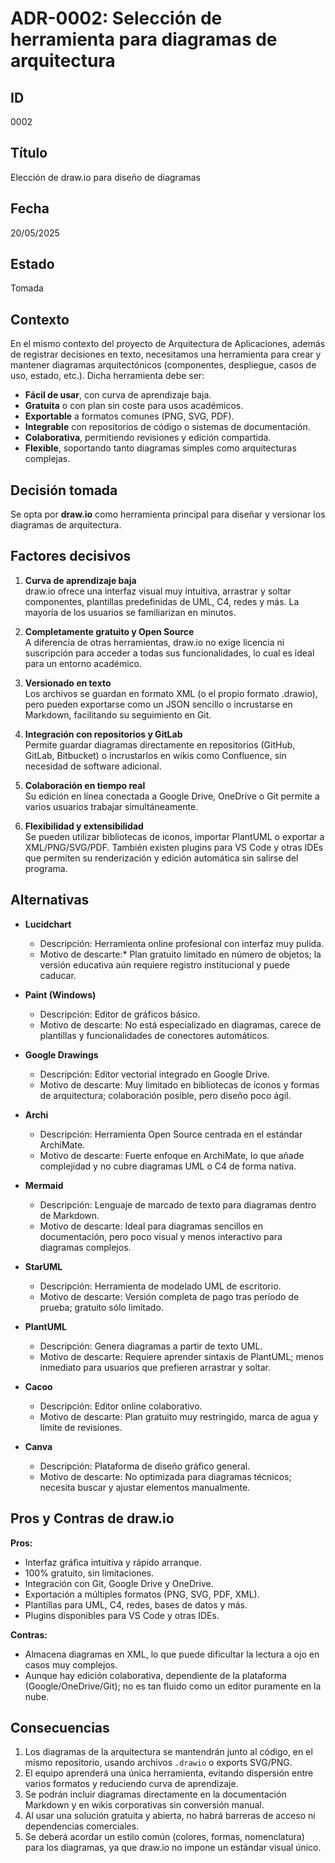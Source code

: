 # ADR-0002: Selección de herramienta para diagramas de arquitectura

## ID
0002

## Título
Elección de draw.io para diseño de diagramas

## Fecha
20/05/2025

## Estado
Tomada

## Contexto
En el mismo contexto del proyecto de Arquitectura de Aplicaciones, además de registrar decisiones en texto, necesitamos una herramienta para crear y mantener diagramas arquitectónicos (componentes, despliegue, casos de uso, estado, etc.). Dicha herramienta debe ser:

- **Fácil de usar**, con curva de aprendizaje baja.  
- **Gratuita** o con plan sin coste para usos académicos.  
- **Exportable** a formatos comunes (PNG, SVG, PDF).  
- **Integrable** con repositorios de código o sistemas de documentación.  
- **Colaborativa**, permitiendo revisiones y edición compartida.  
- **Flexible**, soportando tanto diagramas simples como arquitecturas complejas.

## Decisión tomada
Se opta por **draw.io** como herramienta principal para diseñar y versionar los diagramas de arquitectura.

## Factores decisivos

1. **Curva de aprendizaje baja**  
   draw.io ofrece una interfaz visual muy intuitiva, arrastrar y soltar componentes, plantillas predefinidas de UML, C4, redes y más. La mayoría de los usuarios se familiarizan en minutos.

2. **Completamente gratuito y Open Source**  
   A diferencia de otras herramientas, draw.io no exige licencia ni suscripción para acceder a todas sus funcionalidades, lo cual es ideal para un entorno académico.

3. **Versionado en texto**  
   Los archivos se guardan en formato XML (o el propio formato .drawio), pero pueden exportarse como un JSON sencillo o incrustarse en Markdown, facilitando su seguimiento en Git.

4. **Integración con repositorios y GitLab**  
   Permite guardar diagramas directamente en repositorios (GitHub, GitLab, Bitbucket) o incrustarlos en wikis como Confluence, sin necesidad de software adicional.

5. **Colaboración en tiempo real**  
   Su edición en línea conectada a Google Drive, OneDrive o Git permite a varios usuarios trabajar simultáneamente.

6. **Flexibilidad y extensibilidad**  
   Se pueden utilizar bibliotecas de iconos, importar PlantUML o exportar a XML/PNG/SVG/PDF. También existen plugins para VS Code y otras IDEs que permiten su renderización y edición automática sin salirse del programa.

## Alternativas

- **Lucidchart**  
  - Descripción: Herramienta online profesional con interfaz muy pulida.  
  - Motivo de descarte:* Plan gratuito limitado en número de objetos; la versión educativa aún requiere registro institucional y puede caducar.

- **Paint (Windows)**  
  - Descripción: Editor de gráficos básico.  
  - Motivo de descarte: No está especializado en diagramas, carece de plantillas y funcionalidades de conectores automáticos.

- **Google Drawings**  
  - Descripción: Editor vectorial integrado en Google Drive.  
  - Motivo de descarte: Muy limitado en bibliotecas de íconos y formas de arquitectura; colaboración posible, pero diseño poco ágil.

- **Archi**  
  - Descripción: Herramienta Open Source centrada en el estándar ArchiMate.  
  - Motivo de descarte: Fuerte enfoque en ArchiMate, lo que añade complejidad y no cubre diagramas UML o C4 de forma nativa.

- **Mermaid**  
  - Descripción: Lenguaje de marcado de texto para diagramas dentro de Markdown.  
  - Motivo de descarte: Ideal para diagramas sencillos en documentación, pero poco visual y menos interactivo para diagramas complejos.

- **StarUML**  
  - Descripción: Herramienta de modelado UML de escritorio.  
  - Motivo de descarte: Versión completa de pago tras período de prueba; gratuito sólo limitado.

- **PlantUML**  
  - Descripción: Genera diagramas a partir de texto UML.  
  - Motivo de descarte: Requiere aprender sintaxis de PlantUML; menos inmediato para usuarios que prefieren arrastrar y soltar.

- **Cacoo**  
  - Descripción: Editor online colaborativo.  
  - Motivo de descarte: Plan gratuito muy restringido, marca de agua y límite de revisiones.

- **Canva**  
  - Descripción: Plataforma de diseño gráfico general.  
  - Motivo de descarte: No optimizada para diagramas técnicos; necesita buscar y ajustar elementos manualmente.

## Pros y Contras de draw.io

**Pros:**
- Interfaz gráfica intuitiva y rápido arranque.  
- 100% gratuito, sin limitaciones.  
- Integración con Git, Google Drive y OneDrive.  
- Exportación a múltiples formatos (PNG, SVG, PDF, XML).  
- Plantillas para UML, C4, redes, bases de datos y más.  
- Plugins disponibles para VS Code y otras IDEs.

**Contras:**
- Almacena diagramas en XML, lo que puede dificultar la lectura a ojo en casos muy complejos.  
- Aunque hay edición colaborativa, dependiente de la plataforma (Google/OneDrive/Git); no es tan fluido como un editor puramente en la nube.

## Consecuencias

1. Los diagramas de la arquitectura se mantendrán junto al código, en el mismo repositorio, usando archivos `.drawio` o exports SVG/PNG.  
2. El equipo aprenderá una única herramienta, evitando dispersión entre varios formatos y reduciendo curva de aprendizaje.  
3. Se podrán incluir diagramas directamente en la documentación Markdown y en wikis corporativas sin conversión manual.  
4. Al usar una solución gratuita y abierta, no habrá barreras de acceso ni dependencias comerciales.  
5. Se deberá acordar un estilo común (colores, formas, nomenclatura) para los diagramas, ya que draw.io no impone un estándar visual único.

